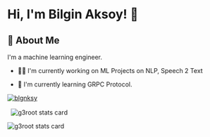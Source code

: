 # Hi, I'm Bilgin Aksoy! 👋
## 🚀 About Me

I'm a machine learning engineer.
    
- 👩‍💻 I'm currently working on ML Projects on NLP, Speech 2 Text

- 🧠 I'm currently learning GRPC Protocol.
    
<p align="left">
<a href="https://github.com/ryo-ma/github-profile-trophy">
<img src="https://github-profile-trophy.vercel.app/?username=blgnksy" alt="blgnksy" />
</a>
</p>
<p>&nbsp;
<img align="center" src="https://github-readme-stats.vercel.app/api?username=blgnksy&show_icons=true&theme=default&title_color=000000&text_color=000000&bg_color=ffffff&hide_border=true" alt="g3root stats card" /></p>
<p>
<img align="center" src="https://github-readme-stats.vercel.app/api/top-langs?username=blgnksy&theme=default&title_color=000000&text_color=000000&bg_color=ffffff&hide_border=true&layout=compact" alt="g3root stats card" /></p>

